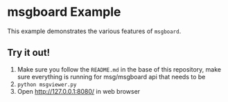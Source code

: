 # msgboard Example

This example demonstrates the various features of `msgboard`.

## Try it out!

  1. Make sure you follow the `README.md` in the base of
     this repository, make sure everything is running
     for msg/msgboard api that needs to be
  2. `python msgviewer.py`
  3. Open http://127.0.0.1:8080/ in web browser
